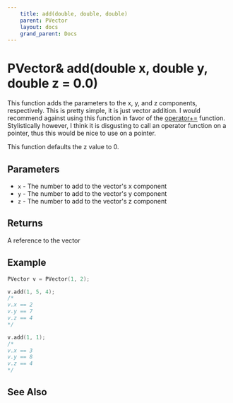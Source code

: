 ```yaml
---
    title: add(double, double, double)
    parent: PVector
    layout: docs
    grand_parent: Docs
---
```


# PVector& add(double x, double y, double z = 0.0)

This function adds the parameters to the x, y, and z components, respectively. This is pretty simple, it is just vector addition. I would recommend against using this function in favor of the [operator+=](op_pleq_PVector) function. Stylistically however, I think it is disgusting to call an operator function on a pointer, thus this would be nice to use on a pointer.

This function defaults the z value to 0.

## Parameters

- `x` - The number to add to the vector's x component
- `y` - The number to add to the vector's y component
- `z` - The number to add to the vector's z component

## Returns

A reference to the vector

## Example

```cpp
PVector v = PVector(1, 2);

v.add(1, 5, 4);
/*
v.x == 2
v.y == 7
v.z == 4
*/

v.add(1, 1);
/*
v.x == 3
v.y == 8
v.z == 4
*/
```

## See Also
